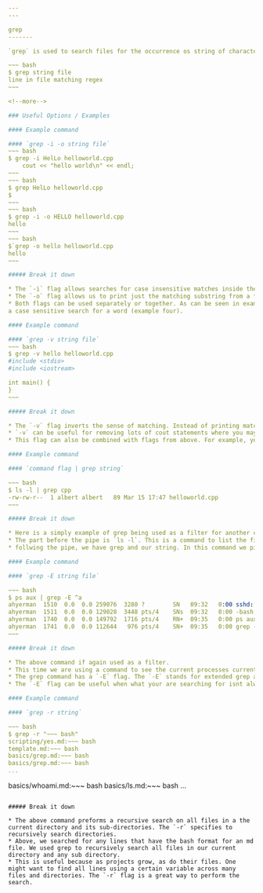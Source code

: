 ```yaml
---
---

grep
-------

`grep` is used to search files for the occurrence os string of characters matching a string (egrep can support called regular expressions often abbreviated as regex).

~~~ bash
$ grep string file
line in file matching regex
~~~

<!--more-->

### Useful Options / Examples

#### Example command

#### `grep -i -o string file`
~~~ bash
$ grep -i HelLo helloworld.cpp
	cout << "hello world\n" << endl;
~~~
~~~ bash
$ grep HelLo helloworld.cpp
$ 
~~~
~~~ bash
$ grep -i -o HELLO helloworld.cpp
hello
~~~
~~~ bash 
$`grep -o hello helloworld.cpp
hello
~~~

##### Break it down

* The `-i` flag allows searches for case insensitive matches inside the the given file. As can be seen between the first and second examples above the only difference was the flag. From the first example we see a line with a substring that matches a case insensitive search. However, on the second example we dont see any output because it is a case sensitive search.
* The `-o` flag allows us to print just the matching substring from a file. For example, comparing the first and third example, we the first contains the entire line from a file while the third example only prints the word hello.
* Both flags can be used separately or together. As can be seen in examples three and four, these flags can be used to get the exact output, for example a case insensitive search (example three) or 
a case sensitive search for a word (example four).

#### Example command

#### `grep -v string file`
~~~ bash
$ grep -v hello helloworld.cpp
#include <stdio>
#include <iostream>

int main() {
}
~~~

##### Break it down

* The `-v` flag inverts the sense of matching. Instead of printing matching lines, grep will print all lines in the file that dont match the string.
* `-v` can be useful for removing lots of cout statements where you may have been using debug statements that you want to remove all at once.
* This flag can also be combined with flags from above. For example, you could use `-i` and search HELLO and would see the same result

#### Example command

#### `command flag | grep string`

~~~ bash
$ ls -l | grep cpp
-rw-rw-r--  1 albert albert   89 Mar 15 17:47 helloworld.cpp
~~~

##### Break it down

* Here is a simply example of grep being used as a filter for another command.
* The part before the pipe is `ls -l`. This is a command to list the files in long listing format. This includes (1) permissions (2) reference count (3) owner (4) last modified (5) file name. For more info on ls click [here](https://c4cs.github.io/commands/basics/ls.html).
* follwing the pipe, we have grep and our string. In this command we pipe the output of our previous command into grep and filter it with a specific string. This can be useful when searching for a specific file or maybe a process running on a server.

#### Example command

#### `grep -E string file`

~~~ bash
$ ps aux | grep -E ^a
ahyerman  1510  0.0  0.0 259076  3280 ?        SN   09:32   0:00 sshd: ahyerman@pts/4
ahyerman  1511  0.0  0.0 129028  3448 pts/4    SNs  09:32   0:00 -bash
ahyerman  1740  0.0  0.0 149792  1716 pts/4    RN+  09:35   0:00 ps aux
ahyerman  1741  0.0  0.0 112644   976 pts/4    SN+  09:35   0:00 grep --color=auto ^a
~~~

##### Break it down

* The above command if again used as a filter.
* This time we are using a command to see the current processes currently running on our machine. This output is then piped to grep.
* The grep command has a `-E` flag. The `-E` stands for extended grep and works like egrep. This allows us to use a regular expression rather than just a string for searching. The regex used in the above command has the `^` symbol. This means find any line that starts with what follows. In this example, all processes run by ahyerman were shown.
* The `-E` flag can be useful when what your are searching for isnt always well formed or exactly the same every time it appears.

#### Example command

#### `grep -r string`

~~~ bash
$ grep -r "~~~ bash"
scripting/yes.md:~~~ bash
template.md:~~~ bash
basics/grep.md:~~~ bash
basics/grep.md:~~~ bash
...
```

basics/whoami.md:~~~ bash
basics/ls.md:~~~ bash
...
~~~

##### Break it down

* The above command preforms a recursive search on all files in a the current directory and its sub-directories. The `-r` specifies to recursively search directories.
* Above, we searched for any lines that have the bash format for an md file. We used grep to recursively search all files in our current directory and any sub directory.
* This is useful because as projects grow, as do their files. One might want to find all lines using a certain variable across many files and directories. The `-r` flag is a great way to perform the search.


